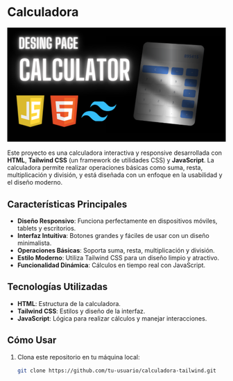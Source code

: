 # Calculadora 

![Mockup de la aplicación](/images/calculator.png)

Este proyecto es una calculadora interactiva y responsive desarrollada con **HTML**, **Tailwind CSS** (un framework de utilidades CSS) y **JavaScript**. La calculadora permite realizar operaciones básicas como suma, resta, multiplicación y división, y está diseñada con un enfoque en la usabilidad y el diseño moderno.

## Características Principales
- **Diseño Responsivo**: Funciona perfectamente en dispositivos móviles, tablets y escritorios.
- **Interfaz Intuitiva**: Botones grandes y fáciles de usar con un diseño minimalista.
- **Operaciones Básicas**: Soporta suma, resta, multiplicación y división.
- **Estilo Moderno**: Utiliza Tailwind CSS para un diseño limpio y atractivo.
- **Funcionalidad Dinámica**: Cálculos en tiempo real con JavaScript.

## Tecnologías Utilizadas
- **HTML**: Estructura de la calculadora.
- **Tailwind CSS**: Estilos y diseño de la interfaz.
- **JavaScript**: Lógica para realizar cálculos y manejar interacciones.

## Cómo Usar

1. Clona este repositorio en tu máquina local:
   ```bash
   git clone https://github.com/tu-usuario/calculadora-tailwind.git
